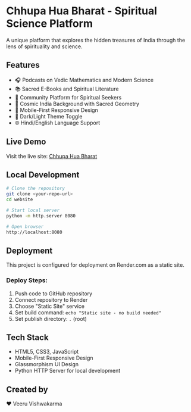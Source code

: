 # Chhupa Hua Bharat - Spiritual Science Platform

A unique platform that explores the hidden treasures of India through the lens of spirituality and science.

## Features

- 🎧 Podcasts on Vedic Mathematics and Modern Science
- 📚 Sacred E-Books and Spiritual Literature
- 🙏 Community Platform for Spiritual Seekers
- 🌟 Cosmic India Background with Sacred Geometry
- 📱 Mobile-First Responsive Design
- 🌙 Dark/Light Theme Toggle
- 🌐 Hindi/English Language Support

## Live Demo

Visit the live site: [Chhupa Hua Bharat](https://chhupa-hua-bharat.onrender.com)

## Local Development

```bash
# Clone the repository
git clone <your-repo-url>
cd website

# Start local server
python -m http.server 8080

# Open browser
http://localhost:8080
```

## Deployment

This project is configured for deployment on Render.com as a static site.

### Deploy Steps:
1. Push code to GitHub repository
2. Connect repository to Render
3. Choose "Static Site" service
4. Set build command: `echo "Static site - no build needed"`
5. Set publish directory: `.` (root)

## Tech Stack

- HTML5, CSS3, JavaScript
- Mobile-First Responsive Design
- Glassmorphism UI Design
- Python HTTP Server for local development

## Created by

❤️ Veeru Vishwakarma
